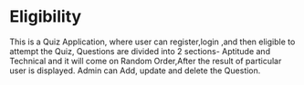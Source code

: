 # Eligibility

This is a Quiz Application, where user can register,login ,and then eligible to attempt the Quiz, Questions are divided into 2 sections- Aptitude and Technical 
and it will come on Random Order,After the result of particular user is displayed.
Admin can Add, update and delete the Question.
